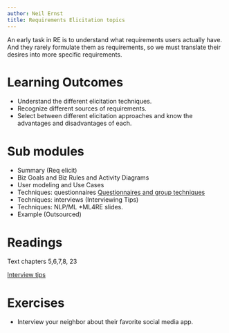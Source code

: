 ```yaml
---
author: Neil Ernst
title: Requirements Elicitation topics 
---
```

An early task in RE is to understand what requirements users actually have. And they rarely formulate them as requirements, so we must translate their desires into more specific requirements. 

# Learning Outcomes
- Understand the different elicitation techniques.
- Recognize different sources of requirements.
- Select between different elicitation approaches and know the advantages and disadvantages of each.

# Sub modules
- Summary (Req elicit)
- Biz Goals and Biz Rules and Activity Diagrams
- User modeling and Use Cases
- Techniques: questionnaires [Questionnaires and group techniques]()
- Techniques: interviews (Interviewing Tips)
- Techniques: NLP/ML *ML4RE slides.
- Example (Outsourced)


# Readings
Text chapters 5,6,7,8, 23

[Interview tips](interview_tips.md)

# Exercises
* Interview your neighbor about their favorite social media app. 
